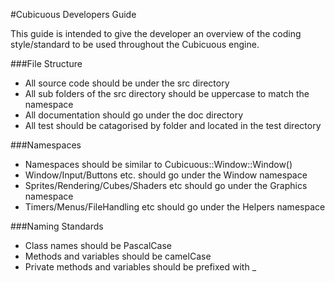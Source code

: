 #Cubicuous Developers Guide

This guide is intended to give the developer an overview of the coding style/standard to be used throughout the Cubicuous engine.

###File Structure

  - All source code should be under the src directory
  - All sub folders of the src directory should be uppercase to match the namespace
  - All documentation should go under the doc directory
  - All test should be catagorised by folder and located in the test directory

###Namespaces
  - Namespaces should be similar to Cubicuous::Window::Window()
  - Window/Input/Buttons etc. should go under the Window namespace
  - Sprites/Rendering/Cubes/Shaders etc should go under the Graphics namespace
  - Timers/Menus/FileHandling etc should go under the Helpers namespace

###Naming Standards
  - Class names should be PascalCase
  - Methods and variables should be camelCase
  - Private methods and variables should be prefixed with _